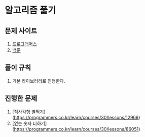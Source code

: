# 알고리즘 풀기

## 문제 사이트
1. [프로그래머스](https://programmers.co.kr/)
2. [백준](https://www.acmicpc.net/)

## 풀이 규칙
1. 기본 라이브러리로 진행한다. 

## 진행한 문제
1. [직사각형 별찍기] (https://programmers.co.kr/learn/courses/30/lessons/12969)
2. [없는 숫자 더하기] (https://programmers.co.kr/learn/courses/30/lessons/86051)
 


 



